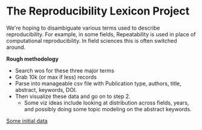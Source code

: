
# The Reproducibility Lexicon Project

We're hoping to disambiguate various terms used to describe reproducibility. For example, in some fields, Repeatability is used in place of computational reproducibility. In field sciences this is often switched around.

__Rough methodology__

* Search wos for these three major terms
* Grab 10k (or max if less) records
* Parse into manageable csv file with Publication type, authors, title, abstract, keywords, DOI.
* Then visualize these data and go on to step 2.
    * Some viz ideas include looking at distribution across fields, years, and possibly doing some topic modeling on the abstract keywords.

[Some initial data](http://karthik.github.io/RRR/vis_results.html)